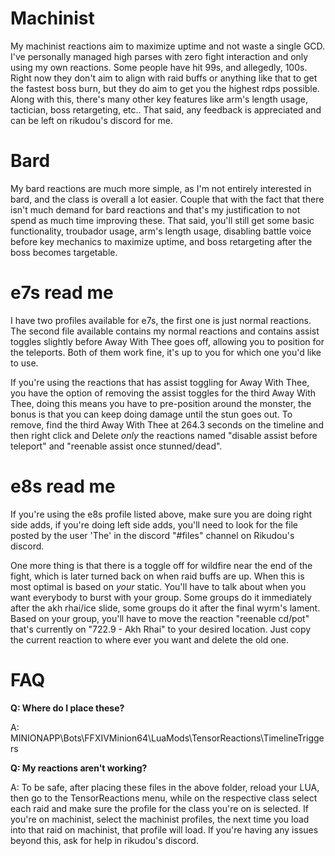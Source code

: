 # Machinist
My machinist reactions aim to maximize uptime and not waste a single GCD. I've personally managed high parses with zero fight interaction and only using my own reactions. Some people have hit 99s, and allegedly, 100s. Right now they don't aim to align with raid buffs or anything like that to get the fastest boss burn, but they do aim to get you the highest rdps possible. Along with this, there's many other key features like arm's length usage, tactician, boss retargeting, etc.. That said, any feedback is appreciated and can be left on rikudou's discord for me. 

# Bard
My bard reactions are much more simple, as I'm not entirely interested in bard, and the class is overall a lot easier. Couple that with the fact that there isn't much demand for bard reactions and that's my justification to not spend as much time improving these. That said, you'll still get some basic functionality, troubador usage, arm's length usage, disabling battle voice before key mechanics to maximize uptime, and boss retargeting after the boss becomes targetable. 

# e7s read me
I have two profiles available for e7s, the first one is just normal reactions. The second file available contains my normal reactions and contains assist toggles slightly before Away With Thee goes off, allowing you to position for the teleports. Both of them work fine, it's up to you for which one you'd like to use.

If you're using the reactions that has assist toggling for Away With Thee, you have the option of removing the assist toggles for the third Away With Thee, doing this means you have to pre-position around the monster, the bonus is that you can keep doing damage until the stun goes out. To remove, find the third Away With Thee at 264.3 seconds on the timeline and then right click and Delete *only* the reactions named "disable assist before teleport" and "reenable assist once stunned/dead".

# e8s read me
If you're using the e8s profile listed above, make sure you are doing right side adds, if you're doing left side adds, you'll need to look for the file posted by the user 'The' in the discord "#files" channel on Rikudou's discord.

One more thing is that there is a toggle off for wildfire near the end of the fight, which is later turned back on when raid buffs are up. When this is most optimal is based on *your* static. You'll have to talk about when you want everybody to burst with your group. Some groups do it immediately after the akh rhai/ice slide, some groups do it after the final wyrm's lament. Based on your group, you'll have to move the reaction "reenable cd/pot" that's currently on "722.9 - Akh Rhai" to your desired location. Just copy the current reaction to where ever you want and delete the old one.

# FAQ
**Q: Where do I place these?**

A: MINIONAPP\Bots\FFXIVMinion64\LuaMods\TensorReactions\TimelineTriggers

**Q: My reactions aren't working?**

A: To be safe, after placing these files in the above folder, reload your LUA, then go to the TensorReactions menu, while on the respective class select each raid and make sure the profile for the class you're on is selected. If you're on machinist, select the machinist profiles, the next time you load into that raid on machinist, that profile will load. If you're having any issues beyond this, ask for help in rikudou's discord.
